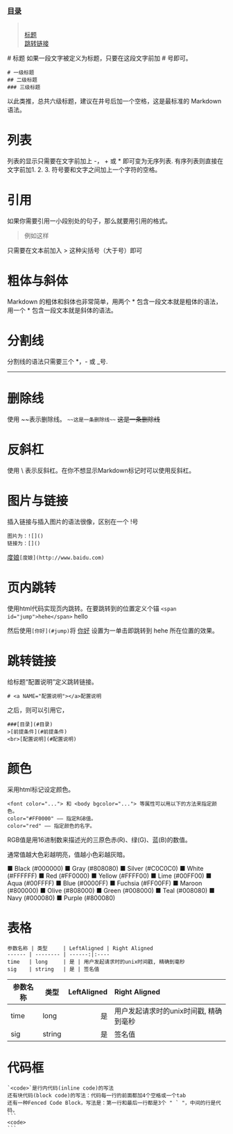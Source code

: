 ### [目录](#目录) 
> <br>[标题](#标题)
<br>[跳转链接](#跳转链接)

<a name="标题"> 
# 标题
</a>
如果一段文字被定义为标题，只要在这段文字前加 # 号即可。

    # 一级标题
    ## 二级标题
    ### 三级标题
以此类推，总共六级标题，建议在井号后加一个空格，这是最标准的 Markdown 语法。

# 列表
列表的显示只需要在文字前加上 -， + 或 * 即可变为无序列表.
有序列表则直接在文字前加1. 2. 3. 符号要和文字之间加上一个字符的空格。

# 引用
如果你需要引用一小段别处的句子，那么就要用引用的格式。

> 例如这样

只需要在文本前加入 > 这种尖括号（大于号）即可
# 粗体与斜体
Markdown 的粗体和斜体也非常简单，用两个 * 包含一段文本就是粗体的语法，用一个 * 包含一段文本就是斜体的语法。
# 分割线
分割线的语法只需要三个 *，- 或 _号.
***

# 删除线
使用 \~~表示删除线。
`~~这是一条删除线~~`
~~这是一条删除线~~

# 反斜杠
使用 \ 表示反斜杠。在你不想显示Markdown标记时可以使用反斜杠。
# 图片与链接
插入链接与插入图片的语法很像，区别在一个 !号

    图片为：![]()
    链接为：[]()
[度娘](http://www.baidu.com)`[度娘](http://www.baidu.com)`

# 页内跳转
使用html代码实现页内跳转。在要跳转到的位置定义个锚 `<span id="jump">hehe</span>` <span id="jump">hello</span>

然后使用`[你好](#jump)`将 [你好](#jump) 设置为一单击即跳转到 hehe 所在位置的效果。

# <a name="跳转链接"></a>跳转链接
给标题“配置说明”定义跳转链接。

    
    # <a NAME="配置说明"></a>配置说明
之后，则可以引用它，

    ###[目录](#目录) 
    >[前提条件](#前提条件) 
    <br>[配置说明](#配置说明)

# 颜色
采用html标记设定颜色。

    <font color="..."> 和 <body bgcolor="..."> 等属性可以用以下的方法来指定颜色。
    color="#FF0000" —— 指定RGB值。
    color="red" —— 指定颜色的名字。
RGB值是用16进制数来描述光的三原色赤(R)、绿(G)、蓝(B)的数值。

通常值越大色彩越明亮，值越小色彩越灰暗。

■ Black (#000000)
■ Gray (#808080)
■ Silver (#C0C0C0)
■ White (#FFFFFF)
■ Red (#FF0000)
■ Yellow (#FFFF00)
■ Lime (#00FF00)
■ Aqua (#00FFFF)
■ Blue (#0000FF)
■ Fuchsia (#FF00FF)
■ Maroon (#800000)
■ Olive (#808000)
■ Green (#008000)
■ Teal (#008080)
■ Navy (#000080)
■ Purple (#800080)

# 表格

    参数名称 | 类型     | LeftAligned | Right Aligned
    ------ | -------- | ------:|:----
    time   | long     | 是 | 用户发起请求时的unix时间戳, 精确到毫秒
    sig    | string   | 是 | 签名值

参数名称 | 类型     | LeftAligned | Right Aligned
------ | -------- | ------:|:----
time   | long     | 是 | 用户发起请求时的unix时间戳, 精确到毫秒
sig    | string   | 是 | 签名值

# 代码框

    `<code>`是行内代码(inline code)的写法
    还有块代码(block code)的写法：代码每一行的前面都加4个空格或一个tab
    还有一种Fenced Code Block，写法是：第一行和最后一行都是3个 " ` "，中间的行是代码，
    ```
    <code>
    ```
